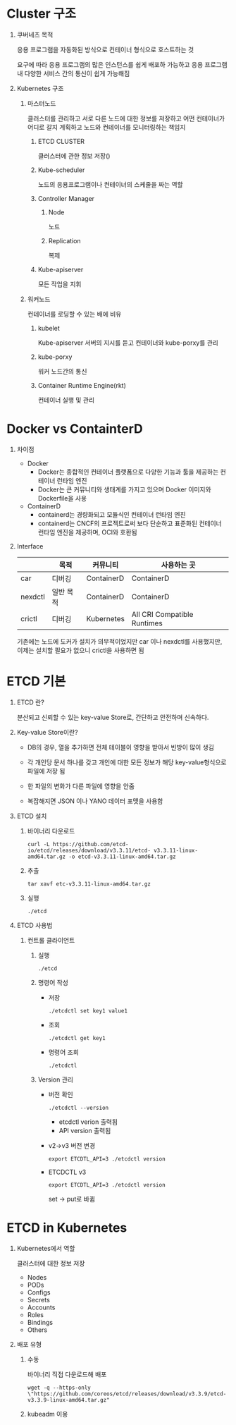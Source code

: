 # Cluster 구조

1. 쿠버네츠 목적

   응용 프로그램을 자동화된 방식으로 컨테이너 형식으로 호스트하는 것

   요구에 따라 응용 프로그램의 많은 인스턴스를 쉽게 배포하 가능하고 응용 프로그램 내 다양한 서비스 간의 통신이 쉽게 가능해짐

2. Kubernetes 구조

   1. 마스터노드

      클러스터를 관리하고 서로 다른 노드에 대한 정보를 저장하고 어떤 컨테이너가 어디로 갈지 계획하고 노드와 컨테이너를 모니터링하는 책임지

      1. ETCD CLUSTER

         클러스터에 관한 정보 저장()

      2. Kube-scheduler

         노드의 응용프로그램이나 컨테이너의 스케줄을 짜는 역할

      3. Controller Manager

         1. Node

            노드 

         2. Replication

            복제

      4. Kube-apiserver

         모든 작업을 지휘

   2. 워커노드

      컨테이너를 로딩할 수 있는 배에 비유

      1. kubelet

         Kube-apiserver 서버의 지시를 듣고 컨테이너와 kube-porxy를 관리

      2. kube-porxy

         워커 노드간의 통신

      3. Container Runtime Engine(rkt)

         컨테이너 실행 및 관리



# Docker vs ContainterD

1. 차이점

   * Docker 
     * Docker는 종합적인 컨테이너 플랫폼으로 다양한 기능과 툴을 제공하는 컨테이너 런타임 엔진
     * Docker는 큰 커뮤니티와 생태계를 가지고 있으며 Docker 이미지와 Dockerfile을 사용
   * ContainerD
     * containerd는 경량화되고 모듈식인 컨테이너 런타임 엔진
     * containerd는 CNCF의 프로젝트로써 보다 단순하고 표준화된 컨테이너 런타임 엔진을 제공하며, OCI와 호환됨

2. Interface 

   |         | 목적      | 커뮤니티   | 사용하는 곳                 |
   | ------- | --------- | ---------- | --------------------------- |
   | car     | 디버깅    | ContainerD | ContainerD                  |
   | nexdctl | 일반 목적 | ContainerD | ContainerD                  |
   | crictl  | 디버깅    | Kubernetes | All CRI Compatible Runtimes |

   기존에는 노드에 도커가 설치가 의무적이었지만 car 이나 nexdctl를 사용했지만, 이제는 설치할 필요가 없으니 crictl을 사용하면 됨

   

# ETCD 기본

1. ETCD 란?

   분산되고 신뢰할 수 있는 key-value Store로, 간단하고 안전하며 신속하다.

2. Key-value Store이란?

   * DB의 경우, 열을 추가하면 전체 테이블이 영향을 받아서 빈방이 많이 생김

   * 각 개인당 문서 하나를 갖고 개인에 대한 모든 정보가 해당 key-value형식으로 파일에 저장 됨
   * 한 파일의 변화가 다른 파일에 영향을 안줌
   * 복잡해지면 JSON 이나 YANO 데이터 포맷을 사용함

3. ETCD 설치

   1. 바이너리 다운로드

      ```
      curl -L https://github.com/etcd-io/etcd/releases/download/v3.3.11/etcd- v3.3.11-linux-amd64.tar.gz -o etcd-v3.3.11-linux-amd64.tar.gz
      ```

   2. 추출

      `tar xavf etc-v3.3.11-linux-amd64.tar.gz`

   3. 실행

      `./etcd`

4. ETCD 사용법

   1. 컨트롤 클라이언트 

      1. 실행

         `./etcd`

      2. 명령어 작성

         * 저장

           `./etcdctl set key1 value1`

         * 조회

           `./etcdctl get key1`

         * 명령어 조회

           `./etcdctl `

      3. Version 관리

         * 버전 확인

           `./etcdctl --version`

           * etcdctl verion 출력됨
           * API version 출력됨

         * v2->v3 버전 변경

           `export ETCDTL_API=3 ./etcdctl version`

         * ETCDCTL v3

           `export ETCDTL_API=3 ./etcdctl version`

           set -> put로 바뀜



# ETCD in Kubernetes

1. Kubernetes에서 역할

   클러스터에 대한 정보 저장

   * Nodes
   * PODs
   * Configs
   * Secrets
   * Accounts
   * Roles
   * Bindings
   * Others

2. 배포 유형

   1. 수동 

      바이너리 직접 다운로드해 배포

      ```
      wget -q --https-only \"https://github.com/coreos/etcd/releases/download/v3.3.9/etcd-v3.3.9-linux-amd64.tar.gz"
      ```

      

   2. kubeadm 이용

